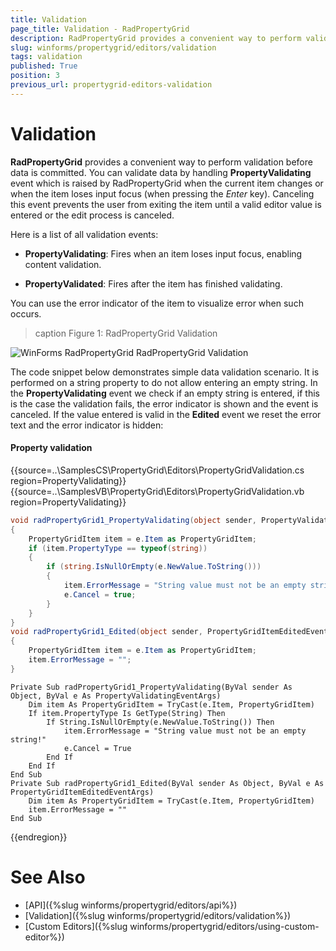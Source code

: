 ```yaml
---
title: Validation
page_title: Validation - RadPropertyGrid
description: RadPropertyGrid provides a convenient way to perform validation before data is committed.
slug: winforms/propertygrid/editors/validation
tags: validation
published: True
position: 3
previous_url: propertygrid-editors-validation
---
```


# Validation

**RadPropertyGrid** provides a convenient way to perform validation before data is committed. You can validate data by handling __PropertyValidating__ event which is raised by RadPropertyGrid when the current item changes or when the item loses input focus (when pressing the *Enter* key). Canceling this event prevents the user from exiting the item until a valid editor value is entered or the edit process is canceled.

Here is a list of all validation events:

* __PropertyValidating__: Fires when an item loses input focus, enabling content validation.

* __PropertyValidated__: Fires after the item has finished validating.

You can use the error indicator of the item to visualize error when such occurs.

>caption Figure 1: RadPropertyGrid Validation 

![WinForms RadPropertyGrid RadPropertyGrid Validation](images/propertygrid-editors-validation.png)

The code snippet below demonstrates simple data validation scenario. It is performed on a string property to do not allow entering an empty string. In the __PropertyValidating__ event we check if an empty string is entered, if this is the case the validation fails, the error indicator is shown and the event is canceled. If the value entered is valid in the __Edited__ event we reset the error text and the error indicator is hidden:

#### Property validation

{{source=..\SamplesCS\PropertyGrid\Editors\PropertyGridValidation.cs region=PropertyValidating}} 
{{source=..\SamplesVB\PropertyGrid\Editors\PropertyGridValidation.vb region=PropertyValidating}} 

````C#
void radPropertyGrid1_PropertyValidating(object sender, PropertyValidatingEventArgs e)
{
    PropertyGridItem item = e.Item as PropertyGridItem;
    if (item.PropertyType == typeof(string))
    {
        if (string.IsNullOrEmpty(e.NewValue.ToString()))
        {
            item.ErrorMessage = "String value must not be an empty string!";
            e.Cancel = true;
        }
    }
}
void radPropertyGrid1_Edited(object sender, PropertyGridItemEditedEventArgs e)
{
    PropertyGridItem item = e.Item as PropertyGridItem;
    item.ErrorMessage = "";
}

````
````VB.NET
Private Sub radPropertyGrid1_PropertyValidating(ByVal sender As Object, ByVal e As PropertyValidatingEventArgs)
    Dim item As PropertyGridItem = TryCast(e.Item, PropertyGridItem)
    If item.PropertyType Is GetType(String) Then
        If String.IsNullOrEmpty(e.NewValue.ToString()) Then
            item.ErrorMessage = "String value must not be an empty string!"
            e.Cancel = True
        End If
    End If
End Sub
Private Sub radPropertyGrid1_Edited(ByVal sender As Object, ByVal e As PropertyGridItemEditedEventArgs)
    Dim item As PropertyGridItem = TryCast(e.Item, PropertyGridItem)
    item.ErrorMessage = ""
End Sub

````

{{endregion}}

# See Also

* [API]({%slug winforms/propertygrid/editors/api%})
* [Validation]({%slug winforms/propertygrid/editors/validation%})
* [Custom Editors]({%slug winforms/propertygrid/editors/using-custom-editor%})

